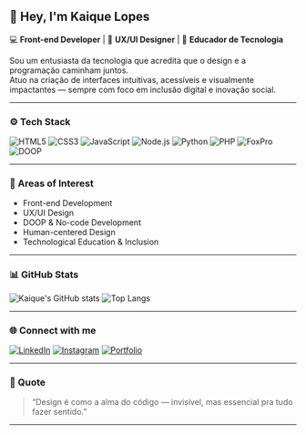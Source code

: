 ## 👋 Hey, I'm Kaique Lopes

💻 **Front-end Developer** | 🎨 **UX/UI Designer** | 🧠 **Educador de Tecnologia**

Sou um entusiasta da tecnologia que acredita que o design e a programação caminham juntos.  
Atuo na criação de interfaces intuitivas, acessíveis e visualmente impactantes — sempre com foco em inclusão digital e inovação social.  

---

### ⚙️ Tech Stack
![HTML5](https://img.shields.io/badge/HTML5-E34F26?style=for-the-badge&logo=html5&logoColor=white)
![CSS3](https://img.shields.io/badge/CSS3-1572B6?style=for-the-badge&logo=css3&logoColor=white)
![JavaScript](https://img.shields.io/badge/JavaScript-F7DF1E?style=for-the-badge&logo=javascript&logoColor=black)
![Node.js](https://img.shields.io/badge/Node.js-43853D?style=for-the-badge&logo=node.js&logoColor=white)
![Python](https://img.shields.io/badge/Python-3776AB?style=for-the-badge&logo=python&logoColor=white)
![PHP](https://img.shields.io/badge/PHP-777BB4?style=for-the-badge&logo=php&logoColor=white)
![FoxPro](https://img.shields.io/badge/FoxPro-4B0082?style=for-the-badge&logo=visual-studio&logoColor=white)
![DOOP](https://img.shields.io/badge/DOOP-181717?style=for-the-badge&logo=codeforces&logoColor=white)

---

### 🧩 Areas of Interest
- Front-end Development  
- UX/UI Design  
- DOOP & No-code Development  
- Human-centered Design  
- Technological Education & Inclusion  

---

### 📊 GitHub Stats
![Kaique's GitHub stats](https://github-readme-stats.vercel.app/api?username=oKaiquelopes&show_icons=true&theme=tokyonight&hide_border=true&border_radius=10)
![Top Langs](https://github-readme-stats.vercel.app/api/top-langs/?username=oKaiquelopes&layout=compact&theme=tokyonight&hide_border=true&border_radius=10)

---

### 🌐 Connect with me
[![LinkedIn](https://img.shields.io/badge/LinkedIn-0A66C2?style=for-the-badge&logo=linkedin&logoColor=white)](https://www.linkedin.com/in/okaiquelopes)
[![Instagram](https://img.shields.io/badge/Instagram-%23E4405F.svg?style=for-the-badge&logo=instagram&logoColor=white)](https://instagram.com/kaique.exe)
[![Portfolio](https://img.shields.io/badge/Portfolio-121212?style=for-the-badge&logo=vercel&logoColor=white)](https://okaiquelopes.github.io/portfolio/)

---

### 🧠 Quote
> “Design é como a alma do código — invisível, mas essencial pra tudo fazer sentido.”

---

